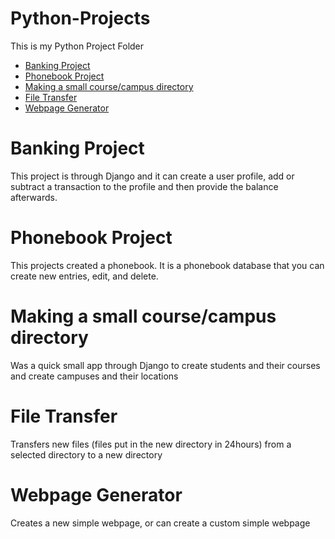 # Python-Projects

This is my Python Project Folder

* [Banking Project](https://github.com/ksalvo15/Python-Projects/tree/main/BlueBirdBanking)
* [Phonebook Project](https://github.com/ksalvo15/Python-Projects/tree/main/Phonebook)  
* [Making a small course/campus directory](https://github.com/ksalvo15/Python-Projects/tree/main/Classes)
* [File Transfer](https://github.com/ksalvo15/Python-Projects/blob/main/file_transfer.py)
* [Webpage Generator](https://github.com/ksalvo15/Python-Projects/blob/main/webpageGenerator.py)

# Banking Project
This project is through Django and it can create a user profile, add or subtract a transaction to the profile and then provide the balance afterwards.


# Phonebook Project  
This projects created a phonebook. It is a phonebook database that you can create new entries, edit, and delete.

# Making a small course/campus directory
Was a quick small app through Django to create students and their courses and create campuses and their locations

# File Transfer
Transfers new files (files put in the new directory in 24hours) from a selected directory to a new directory

# Webpage Generator
Creates a new simple webpage, or can create a custom simple webpage
